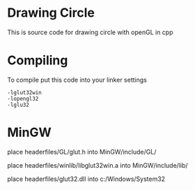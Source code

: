 Drawing Circle
==============

This is source code for drawing circle with openGL in cpp

Compiling
=========
To compile
put this code into your linker settings

	-lglut32win
	-lopengl32
	-lglu32

MinGW
=====
place 	headerfiles/GL/glut.h 
into		MinGW/include/GL/

place 	headerfiles/winlib/libglut32win.a
into		MinGW/include/lib/

place 	headerfiles/glut32.dll
into		c:/Windows/System32
